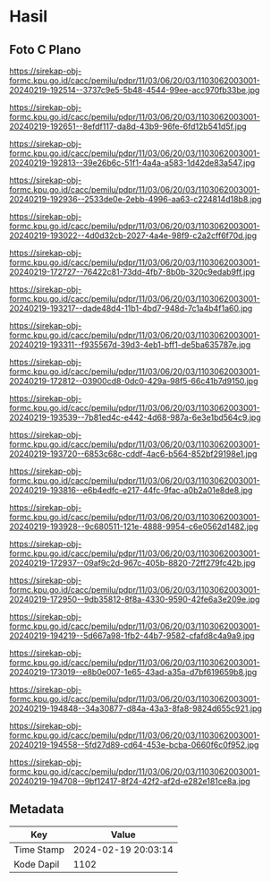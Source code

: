 # Hasil

## Foto C Plano

https://sirekap-obj-formc.kpu.go.id/cacc/pemilu/pdpr/11/03/06/20/03/1103062003001-20240219-192514--3737c9e5-5b48-4544-99ee-acc970fb33be.jpg

https://sirekap-obj-formc.kpu.go.id/cacc/pemilu/pdpr/11/03/06/20/03/1103062003001-20240219-192651--8efdf117-da8d-43b9-96fe-6fd12b541d5f.jpg

https://sirekap-obj-formc.kpu.go.id/cacc/pemilu/pdpr/11/03/06/20/03/1103062003001-20240219-192813--39e26b6c-51f1-4a4a-a583-1d42de83a547.jpg

https://sirekap-obj-formc.kpu.go.id/cacc/pemilu/pdpr/11/03/06/20/03/1103062003001-20240219-192936--2533de0e-2ebb-4996-aa63-c224814d18b8.jpg

https://sirekap-obj-formc.kpu.go.id/cacc/pemilu/pdpr/11/03/06/20/03/1103062003001-20240219-193022--4d0d32cb-2027-4a4e-98f9-c2a2cff6f70d.jpg

https://sirekap-obj-formc.kpu.go.id/cacc/pemilu/pdpr/11/03/06/20/03/1103062003001-20240219-172727--76422c81-73dd-4fb7-8b0b-320c9edab9ff.jpg

https://sirekap-obj-formc.kpu.go.id/cacc/pemilu/pdpr/11/03/06/20/03/1103062003001-20240219-193217--dade48d4-11b1-4bd7-948d-7c1a4b4f1a60.jpg

https://sirekap-obj-formc.kpu.go.id/cacc/pemilu/pdpr/11/03/06/20/03/1103062003001-20240219-193311--f935567d-39d3-4eb1-bff1-de5ba635787e.jpg

https://sirekap-obj-formc.kpu.go.id/cacc/pemilu/pdpr/11/03/06/20/03/1103062003001-20240219-172812--03900cd8-0dc0-429a-98f5-66c41b7d9150.jpg

https://sirekap-obj-formc.kpu.go.id/cacc/pemilu/pdpr/11/03/06/20/03/1103062003001-20240219-193539--7b81ed4c-e442-4d68-987a-6e3e1bd564c9.jpg

https://sirekap-obj-formc.kpu.go.id/cacc/pemilu/pdpr/11/03/06/20/03/1103062003001-20240219-193720--6853c68c-cddf-4ac6-b564-852bf29198e1.jpg

https://sirekap-obj-formc.kpu.go.id/cacc/pemilu/pdpr/11/03/06/20/03/1103062003001-20240219-193816--e6b4edfc-e217-44fc-9fac-a0b2a01e8de8.jpg

https://sirekap-obj-formc.kpu.go.id/cacc/pemilu/pdpr/11/03/06/20/03/1103062003001-20240219-193928--9c680511-121e-4888-9954-c6e0562d1482.jpg

https://sirekap-obj-formc.kpu.go.id/cacc/pemilu/pdpr/11/03/06/20/03/1103062003001-20240219-172937--09af9c2d-967c-405b-8820-72ff279fc42b.jpg

https://sirekap-obj-formc.kpu.go.id/cacc/pemilu/pdpr/11/03/06/20/03/1103062003001-20240219-172950--9db35812-8f8a-4330-9590-42fe6a3e209e.jpg

https://sirekap-obj-formc.kpu.go.id/cacc/pemilu/pdpr/11/03/06/20/03/1103062003001-20240219-194219--5d667a98-1fb2-44b7-9582-cfafd8c4a9a9.jpg

https://sirekap-obj-formc.kpu.go.id/cacc/pemilu/pdpr/11/03/06/20/03/1103062003001-20240219-173019--e8b0e007-1e65-43ad-a35a-d7bf619659b8.jpg

https://sirekap-obj-formc.kpu.go.id/cacc/pemilu/pdpr/11/03/06/20/03/1103062003001-20240219-194848--34a30877-d84a-43a3-8fa8-9824d655c921.jpg

https://sirekap-obj-formc.kpu.go.id/cacc/pemilu/pdpr/11/03/06/20/03/1103062003001-20240219-194558--5fd27d89-cd64-453e-bcba-0660f6c0f952.jpg

https://sirekap-obj-formc.kpu.go.id/cacc/pemilu/pdpr/11/03/06/20/03/1103062003001-20240219-194708--9bf12417-8f24-42f2-af2d-e282e181ce8a.jpg


## Metadata

| Key        | Value               |
| ---------- | ------------------- |
| Time Stamp | 2024-02-19 20:03:14 |
| Kode Dapil | 1102                |



